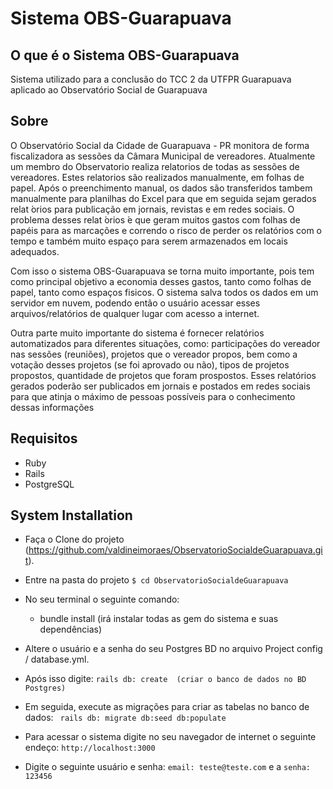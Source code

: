 # Sistema OBS-Guarapuava

## O que é o Sistema OBS-Guarapuava

Sistema utilizado para a conclusão do TCC 2 da UTFPR Guarapuava aplicado ao Observatório Social de Guarapuava

## Sobre

O Observatório Social da Cidade de Guarapuava - PR monitora de forma fiscalizadora as sessões da Câmara Municipal de vereadores. Atualmente um membro do Observatorio realiza relatorios de todas as sessões de vereadores. Estes relatorios são realizados manualmente, em folhas de papel. Após o preenchimento manual, os dados são transferidos tambem manualmente para  planilhas  do  Excel  para  que  em  seguida  sejam  gerados  relat ́orios para  publicação  em jornais, revistas e em redes sociais.
O problema desses relat ́orios  ́e que geram muitos gastos com folhas de papéis para as marcações e correndo o risco de perder os relatórios com o tempo e também muito espaço para serem armazenados em locais adequados.

Com  isso  o  sistema  OBS-Guarapuava  se  torna  muito  importante,  pois  tem  como principal objetivo a economia desses gastos, tanto como folhas de papel, tanto como espaços fisicos. O sistema salva todos os dados em um servidor em nuvem, podendo então o usuário acessar esses arquivos/relatórios de qualquer lugar com acesso a internet.

Outra parte muito importante do sistema é fornecer relatórios automatizados para diferentes  situações,  como:  participações  do  vereador  nas  sessões  (reuniões),  projetos  que o  vereador  propos,  bem  como  a  votação  desses  projetos  (se  foi  aprovado  ou  não), tipos  de projetos  propostos,  quantidade  de  projetos  que  foram  prospostos.  Esses  relatórios  gerados poderão ser publicados em jornais e postados em redes sociais para que atinja o máximo de pessoas possíveis para o conhecimento dessas informações

## Requisitos
* Ruby
* Rails 
* PostgreSQL



## System Installation

* Faça o Clone do projeto (https://github.com/valdineimoraes/ObservatorioSocialdeGuarapuava.git).

* Entre na pasta do projeto ` $ cd ObservatorioSocialdeGuarapuava `
* No seu terminal o seguinte comando:
  * bundle install (irá instalar todas as gem do sistema e suas dependências)

* Altere o usuário e a senha do seu Postgres BD no arquivo Project config / database.yml.
* Após isso digite: ` rails db: create  (criar o banco de dados no BD Postgres) `

* Em seguida, execute as migrações para criar as tabelas no banco de dados:
  ` rails db: migrate db:seed db:populate`

* Para acessar o sistema digite no seu navegador de internet o seguinte endeço: `http://localhost:3000`
* Digite o seguinte usuário e senha: `email: teste@teste.com` e a `senha: 123456`
